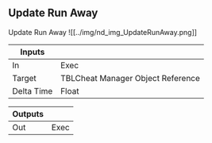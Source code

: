 ## Update Run Away
Update Run Away
![[../img/nd_img_UpdateRunAway.png]]

|Inputs||
|--|--|
| In | Exec |
| Target | TBLCheat Manager Object Reference |
| Delta Time | Float |

|Outputs||
|--|--|
| Out | Exec |
